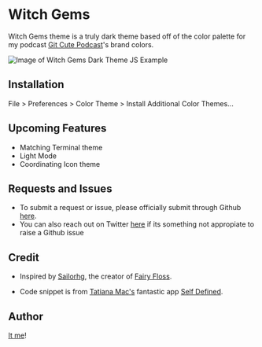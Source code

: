 # Witch Gems
Witch Gems theme is a truly dark theme based off of the color palette for my podcast <a href="https://www.gitcutepodcast.com">Git Cute Podcast</a>'s brand colors.

![Image of Witch Gems Dark Theme JS Example](https://i.imgur.com/puJ8daq.png)

## Installation
File > Preferences > Color Theme > Install Additional Color Themes...

## Upcoming Features
* Matching Terminal theme
* Light Mode
* Coordinating Icon theme

## Requests and Issues
* To submit a request or issue, please officially submit through Github <a href="https://github.com/javawitch/witchgems-theme/issues">here</a>.
* You can also reach out on Twitter <a href="https://www.twitter.com/javavvitch">here</a> if its something not appropiate to raise a Github issue

## Credit

* Inspired by <a href="https://www.twitter.com/sailorhg">Sailorhg</a>, the creator of <a href="https://sailorhg.github.io/fairyfloss/">Fairy Floss</a>.

* Code snippet is from <a href="https://www.twitter.com/TatianaTMac">Tatiana Mac's</a> fantastic app <a href="https://www.twitter.com/SelfDefinedApp">Self Defined</a>.

## Author

<a href="https://www.twitter.com/javavvitch">It me</a>!
